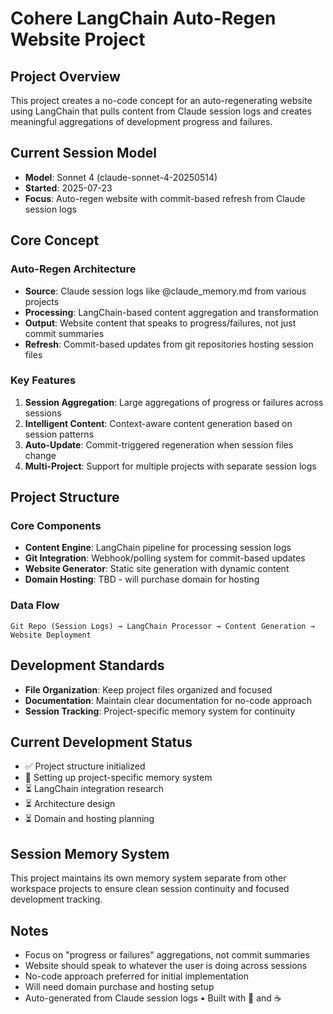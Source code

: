 # Cohere LangChain Auto-Regen Website Project

## Project Overview

This project creates a no-code concept for an auto-regenerating website using LangChain that pulls content from Claude session logs and creates meaningful aggregations of development progress and failures.

## Current Session Model
- **Model**: Sonnet 4 (claude-sonnet-4-20250514)
- **Started**: 2025-07-23
- **Focus**: Auto-regen website with commit-based refresh from Claude session logs

## Core Concept

### Auto-Regen Architecture
- **Source**: Claude session logs like @claude_memory.md from various projects
- **Processing**: LangChain-based content aggregation and transformation
- **Output**: Website content that speaks to progress/failures, not just commit summaries
- **Refresh**: Commit-based updates from git repositories hosting session files

### Key Features
1. **Session Aggregation**: Large aggregations of progress or failures across sessions
2. **Intelligent Content**: Context-aware content generation based on session patterns
3. **Auto-Update**: Commit-triggered regeneration when session files change
4. **Multi-Project**: Support for multiple projects with separate session logs

## Project Structure

### Core Components
- **Content Engine**: LangChain pipeline for processing session logs
- **Git Integration**: Webhook/polling system for commit-based updates
- **Website Generator**: Static site generation with dynamic content
- **Domain Hosting**: TBD - will purchase domain for hosting

### Data Flow
```
Git Repo (Session Logs) → LangChain Processor → Content Generation → Website Deployment
```

## Development Standards
- **File Organization**: Keep project files organized and focused
- **Documentation**: Maintain clear documentation for no-code approach
- **Session Tracking**: Project-specific memory system for continuity

## Current Development Status
- ✅ Project structure initialized
- 🔄 Setting up project-specific memory system
- ⏳ LangChain integration research
- ⏳ Architecture design
- ⏳ Domain and hosting planning

## Session Memory System
This project maintains its own memory system separate from other workspace projects to ensure clean session continuity and focused development tracking.

## Notes
- Focus on "progress or failures" aggregations, not commit summaries
- Website should speak to whatever the user is doing across sessions
- No-code approach preferred for initial implementation
- Will need domain purchase and hosting setup
- Auto-generated from Claude session logs • Built with 🤖 and ☕